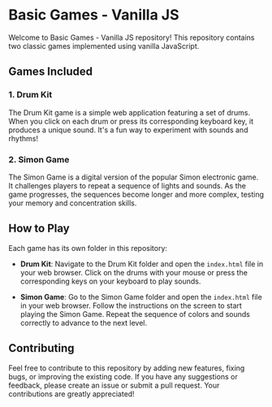 # Basic Games - Vanilla JS

Welcome to Basic Games - Vanilla JS repository! This repository contains two classic games implemented using vanilla JavaScript.

## Games Included

### 1. Drum Kit
The Drum Kit game is a simple web application featuring a set of drums. When you click on each drum or press its corresponding keyboard key, it produces a unique sound. It's a fun way to experiment with sounds and rhythms!

### 2. Simon Game
The Simon Game is a digital version of the popular Simon electronic game. It challenges players to repeat a sequence of lights and sounds. As the game progresses, the sequences become longer and more complex, testing your memory and concentration skills.

## How to Play

Each game has its own folder in this repository:

- **Drum Kit**: Navigate to the Drum Kit folder and open the `index.html` file in your web browser. Click on the drums with your mouse or press the corresponding keys on your keyboard to play sounds.

- **Simon Game**: Go to the Simon Game folder and open the `index.html` file in your web browser. Follow the instructions on the screen to start playing the Simon Game. Repeat the sequence of colors and sounds correctly to advance to the next level.

## Contributing

Feel free to contribute to this repository by adding new features, fixing bugs, or improving the existing code. If you have any suggestions or feedback, please create an issue or submit a pull request. Your contributions are greatly appreciated!
